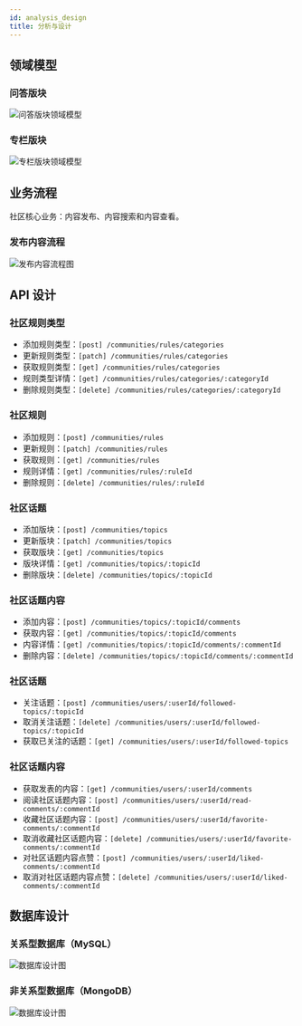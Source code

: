 ```yaml
---
id: analysis_design
title: 分析与设计
---
```


## 领域模型

### 问答版块
![问答版块领域模型](/img/community-question-domain-model.png)
### 专栏版块
![专栏版块领域模型](/img/community-article-domain-model.png)

## 业务流程

社区核心业务：内容发布、内容搜索和内容查看。

### 发布内容流程

![发布内容流程图](/img/communities-content-public-procedures.png)

## API 设计

### 社区规则类型

- 添加规则类型：```[post] /communities/rules/categories```
- 更新规则类型：```[patch] /communities/rules/categories```
- 获取规则类型：```[get] /communities/rules/categories```
- 规则类型详情：```[get] /communities/rules/categories/:categoryId```
- 删除规则类型：```[delete] /communities/rules/categories/:categoryId```

### 社区规则

- 添加规则：```[post] /communities/rules```
- 更新规则：```[patch] /communities/rules```
- 获取规则：```[get] /communities/rules```
- 规则详情：```[get] /communities/rules/:ruleId```
- 删除规则：```[delete] /communities/rules/:ruleId```

### 社区话题

- 添加版块：```[post] /communities/topics```
- 更新版块：```[patch] /communities/topics```
- 获取版块：```[get] /communities/topics```
- 版块详情：```[get] /communities/topics/:topicId```
- 删除版块：```[delete] /communities/topics/:topicId```

### 社区话题内容

- 添加内容：```[post] /communities/topics/:topicId/comments```
- 获取内容：```[get] /communities/topics/:topicId/comments```
- 内容详情：```[get] /communities/topics/:topicId/comments/:commentId```
- 删除内容：```[delete] /communities/topics/:topicId/comments/:commentId```

### 社区话题

- 关注话题：```[post] /communities/users/:userId/followed-topics/:topicId```
- 取消关注话题：```[delete] /communities/users/:userId/followed-topics/:topicId```
- 获取已关注的话题：```[get] /communities/users/:userId/followed-topics```

### 社区话题内容

- 获取发表的内容：```[get] /communities/users/:userId/comments```
- 阅读社区话题内容：```[post] /communities/users/:userId/read-comments/:commentId```
- 收藏社区话题内容：```[post] /communities/users/:userId/favorite-comments/:commentId```
- 取消收藏社区话题内容：```[delete] /communities/users/:userId/favorite-comments/:commentId```
- 对社区话题内容点赞：```[post] /communities/users/:userId/liked-comments/:commentId```
- 取消对社区话题内容点赞：```[delete] /communities/users/:userId/liked-comments/:commentId```

## 数据库设计

### 关系型数据库（MySQL）

![数据库设计图](/img/communities-dbs.png)

### 非关系型数据库（MongoDB）

![数据库设计图](/img/communities-dbs.png)